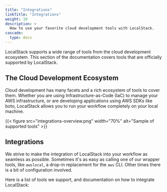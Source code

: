 ```yaml
---
title: "Integrations"
linkTitle: "Integrations"
weight: 10
description: >
  How to use your favorite cloud development tools with LocalStack.
cascade:
  type: docs
---
```


LocalStack supports a wide range of tools from the cloud development ecosystem.
This section of the documentation covers tools that are officially supported by LocalStack.

## The Cloud Development Ecosystem

Cloud development has many facets and a rich ecosystem of tools to cover them.
Whether you are using Infrastructure-as-Code (IaC) to manage your AWS infrastructure,
or are developing applications using AWS SDKs like boto, LocalStack allows you to run your workflow completely on your local machine.

{{< figure src="integrations-overview.png" width="70%" alt="Sample of supported tools" >}}

## Integrations

We strive to make the integration of LocalStack into your workflow as seamless as possible.
Sometimes it's as easy as calling one of our wrapper tools, like `awslocal`, a drop-in replacement for the `aws` CLI.
Other times there is a bit of configuration involved.

Here is a list of tools we support, and documentation on how to integrate LocalStack:
